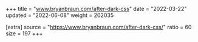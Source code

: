 +++
title = "www.bryanbraun.com/after-dark-css"
date = "2022-03-22"
updated = "2022-06-08"
weight = 202035

[extra]
source = "https://www.bryanbraun.com/after-dark-css/"
ratio = 60
size = 197
+++
